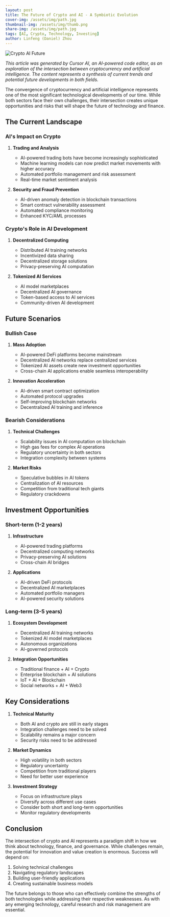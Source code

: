 ```yaml
---
layout: post
title: The Future of Crypto and AI - A Symbiotic Evolution
cover-img: /assets/img/path.jpg
thumbnail-img: /assets/img/thumb.png
share-img: /assets/img/path.jpg
tags: [AI, Crypto, Technology, Investing]
author: Linfeng (Daniel) Zhou
---
```


![Crypto AI Future](/assets/img/path.jpg)

*This article was generated by Cursor AI, an AI-powered code editor, as an exploration of the intersection between cryptocurrency and artificial intelligence. The content represents a synthesis of current trends and potential future developments in both fields.*

The convergence of cryptocurrency and artificial intelligence represents one of the most significant technological developments of our time. While both sectors face their own challenges, their intersection creates unique opportunities and risks that will shape the future of technology and finance.

## The Current Landscape

### AI's Impact on Crypto
1. **Trading and Analysis**
   - AI-powered trading bots have become increasingly sophisticated
   - Machine learning models can now predict market movements with higher accuracy
   - Automated portfolio management and risk assessment
   - Real-time market sentiment analysis

2. **Security and Fraud Prevention**
   - AI-driven anomaly detection in blockchain transactions
   - Smart contract vulnerability assessment
   - Automated compliance monitoring
   - Enhanced KYC/AML processes

### Crypto's Role in AI Development
1. **Decentralized Computing**
   - Distributed AI training networks
   - Incentivized data sharing
   - Decentralized storage solutions
   - Privacy-preserving AI computation

2. **Tokenized AI Services**
   - AI model marketplaces
   - Decentralized AI governance
   - Token-based access to AI services
   - Community-driven AI development

## Future Scenarios

### Bullish Case
1. **Mass Adoption**
   - AI-powered DeFi platforms become mainstream
   - Decentralized AI networks replace centralized services
   - Tokenized AI assets create new investment opportunities
   - Cross-chain AI applications enable seamless interoperability

2. **Innovation Acceleration**
   - AI-driven smart contract optimization
   - Automated protocol upgrades
   - Self-improving blockchain networks
   - Decentralized AI training and inference

### Bearish Considerations
1. **Technical Challenges**
   - Scalability issues in AI computation on blockchain
   - High gas fees for complex AI operations
   - Regulatory uncertainty in both sectors
   - Integration complexity between systems

2. **Market Risks**
   - Speculative bubbles in AI tokens
   - Centralization of AI resources
   - Competition from traditional tech giants
   - Regulatory crackdowns

## Investment Opportunities

### Short-term (1-2 years)
1. **Infrastructure**
   - AI-powered trading platforms
   - Decentralized computing networks
   - Privacy-preserving AI solutions
   - Cross-chain AI bridges

2. **Applications**
   - AI-driven DeFi protocols
   - Decentralized AI marketplaces
   - Automated portfolio managers
   - AI-powered security solutions

### Long-term (3-5 years)
1. **Ecosystem Development**
   - Decentralized AI training networks
   - Tokenized AI model marketplaces
   - Autonomous organizations
   - AI-governed protocols

2. **Integration Opportunities**
   - Traditional finance + AI + Crypto
   - Enterprise blockchain + AI solutions
   - IoT + AI + Blockchain
   - Social networks + AI + Web3

## Key Considerations

1. **Technical Maturity**
   - Both AI and crypto are still in early stages
   - Integration challenges need to be solved
   - Scalability remains a major concern
   - Security risks need to be addressed

2. **Market Dynamics**
   - High volatility in both sectors
   - Regulatory uncertainty
   - Competition from traditional players
   - Need for better user experience

3. **Investment Strategy**
   - Focus on infrastructure plays
   - Diversify across different use cases
   - Consider both short and long-term opportunities
   - Monitor regulatory developments

## Conclusion

The intersection of crypto and AI represents a paradigm shift in how we think about technology, finance, and governance. While challenges remain, the potential for innovation and value creation is enormous. Success will depend on:

1. Solving technical challenges
2. Navigating regulatory landscapes
3. Building user-friendly applications
4. Creating sustainable business models

The future belongs to those who can effectively combine the strengths of both technologies while addressing their respective weaknesses. As with any emerging technology, careful research and risk management are essential.

